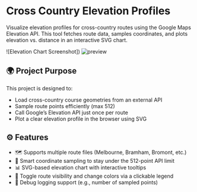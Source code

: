 # Cross Country Elevation Profiles

Visualize elevation profiles for cross-country routes using the Google Maps Elevation API. This tool fetches route data, samples coordinates, and plots elevation vs. distance in an interactive SVG chart.

![Elevation Chart Screenshot])
![preview](https://github.com/user-attachments/assets/2ad80862-6a95-4b52-bf79-22053adc7306)

## 🌍 Project Purpose

This project is designed to:
- Load cross-country course geometries from an external API
- Sample route points efficiently (max 512)
- Call Google’s Elevation API just once per route
- Plot a clear elevation profile in the browser using SVG

## ⚙️ Features

- 🗺 Supports multiple route files (Melbourne, Bramham, Bromont, etc.)
- 📏 Smart coordinate sampling to stay under the 512-point API limit
- 📊 SVG-based elevation chart with interactive tooltips
- 🧭 Toggle route visibility and change colors via a clickable legend
- 🐞 Debug logging support (e.g., number of sampled points)


